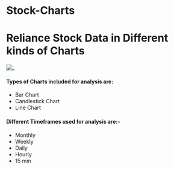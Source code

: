 # Stock-Charts
# Reliance Stock Data in Different kinds of Charts

![_](https://indiaforensic.com/wp-content/uploads/2012/12/Stock-market12.jpg)


#### Types of Charts included for analysis are:
* Bar Chart
* Candlestick Chart 
* Line Chart

#### Different Timeframes used for analysis are:-
* Monthly
* Weekly
* Daily
* Hourly 
* 15 min
